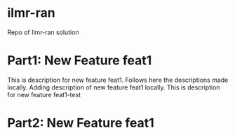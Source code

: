 # ilmr-ran
Repo of Ilmr-ran solution 

# Part1: New Feature feat1 
This is description for new feature feat1. Follows here the descriptions made locally.
Adding description of new feature feat1 locally.
This is description for new feature feat1-test

# Part2: New Feature feat1 

